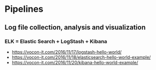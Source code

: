# Pipelines
## Log file collection, analysis and visualization
### ELK = Elastic Search + LogStash + Kibana
- https://vocon-it.com/2016/11/17/logstash-hello-world/
- https://vocon-it.com/2016/11/18/elasticsearch-hello-world-example/
- https://vocon-it.com/2016/11/20/kibana-hello-world-example/
